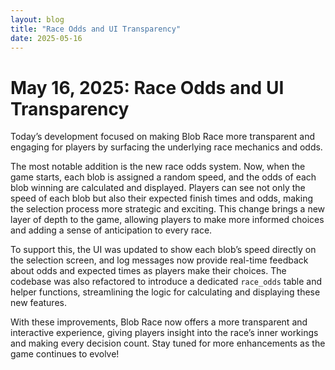 ```yaml
---
layout: blog
title: "Race Odds and UI Transparency"
date: 2025-05-16
---
```


# May 16, 2025: Race Odds and UI Transparency

Today’s development focused on making Blob Race more transparent and engaging for players by surfacing the underlying race mechanics and odds.

The most notable addition is the new race odds system. Now, when the game starts, each blob is assigned a random speed, and the odds of each blob winning are calculated and displayed. Players can see not only the speed of each blob but also their expected finish times and odds, making the selection process more strategic and exciting. This change brings a new layer of depth to the game, allowing players to make more informed choices and adding a sense of anticipation to every race.

To support this, the UI was updated to show each blob’s speed directly on the selection screen, and log messages now provide real-time feedback about odds and expected times as players make their choices. The codebase was also refactored to introduce a dedicated `race_odds` table and helper functions, streamlining the logic for calculating and displaying these new features.

With these improvements, Blob Race now offers a more transparent and interactive experience, giving players insight into the race’s inner workings and making every decision count. Stay tuned for more enhancements as the game continues to evolve!
